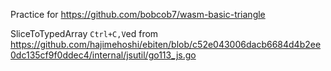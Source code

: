 Practice for https://github.com/bobcob7/wasm-basic-triangle

SliceToTypedArray `Ctrl+C,V`ed from https://github.com/hajimehoshi/ebiten/blob/c52e043006dacb6684d4b2ee0dc135cf9f0ddec4/internal/jsutil/go113_js.go

